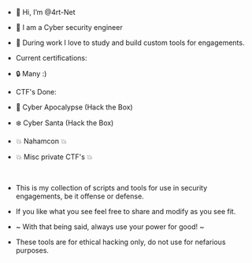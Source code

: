 - 👋 Hi, I’m @4rt-Net
- 👀 I am a Cyber security engineer
- 🌱 During work I love to study and build custom tools for engagements.

- Current certifications: 
- :lock: Many :)

- CTF's Done: 
- :space_invader: Cyber Apocalypse (Hack the Box)
- :snowflake:     Cyber Santa      (Hack the Box)
- :boom: Nahamcon :boom:
- :boom: Misc private CTF's :boom:

<br>

- This is my collection of scripts and tools for use in security engagements, be it offense or defense.
- If you like what you see feel free to share and modify as you see fit.

- ~ With that being said, always use your power for good! ~
- These tools are for ethical hacking only, do not use for nefarious purposes. 



<!---
4rt-Net/4rt-Net is a ✨ special ✨ repository because its `README.md` (this file) appears on your GitHub profile.
You can click the Preview link to take a look at your changes.
--->
